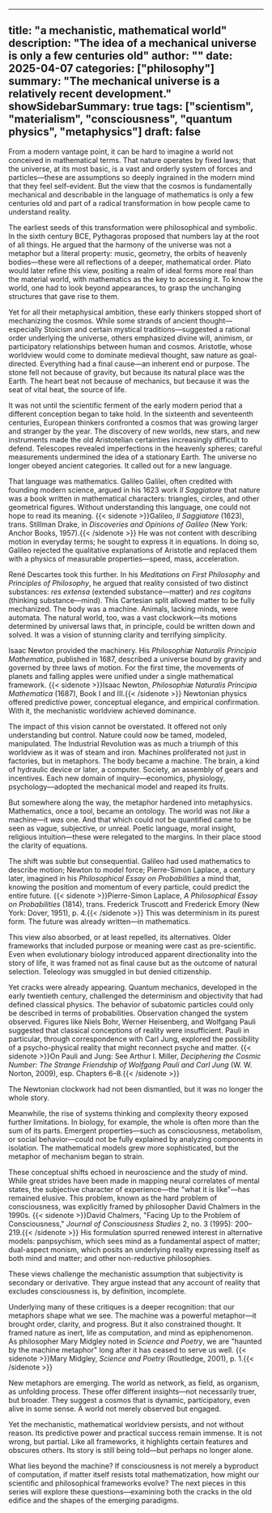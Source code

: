 

---
title: "a mechanistic, mathematical world"
description: "The idea of a mechanical universe is only a few centuries old"
author: ""
date: 2025-04-07
categories: ["philosophy"]
summary: "The mechanical universe is a relatively recent development."
showSidebarSummary: true
tags: ["scientism", "materialism", "consciousness", "quantum physics", "metaphysics"]
draft: false
---


From a modern vantage point, it can be hard to imagine a world not conceived in mathematical terms. That nature operates by fixed laws; that the universe, at its most basic, is a vast and orderly system of forces and particles—these are assumptions so deeply ingrained in the modern mind that they feel self-evident. But the view that the cosmos is fundamentally mechanical and describable in the language of mathematics is only a few centuries old and part of a radical transformation in how people came to understand reality.

The earliest seeds of this transformation were philosophical and symbolic. In the sixth century BCE, Pythagoras proposed that numbers lay at the root of all things. He argued that the harmony of the universe was not a metaphor but a literal property: music, geometry, the orbits of heavenly bodies—these were all reflections of a deeper, mathematical order. Plato would later refine this view, positing a realm of ideal forms more real than the material world, with mathematics as the key to accessing it. To know the world, one had to look beyond appearances, to grasp the unchanging structures that gave rise to them.

Yet for all their metaphysical ambition, these early thinkers stopped short of mechanizing the cosmos. While some strands of ancient thought—especially Stoicism and certain mystical traditions—suggested a rational order underlying the universe, others emphasized divine will, animism, or participatory relationships between human and cosmos. Aristotle, whose worldview would come to dominate medieval thought, saw nature as goal-directed. Everything had a final cause—an inherent end or purpose. The stone fell not because of gravity, but because its natural place was the Earth. The heart beat not because of mechanics, but because it was the seat of vital heat, the source of life.

It was not until the scientific ferment of the early modern period that a different conception began to take hold. In the sixteenth and seventeenth centuries, European thinkers confronted a cosmos that was growing larger and stranger by the year. The discovery of new worlds, new stars, and new instruments made the old Aristotelian certainties increasingly difficult to defend. Telescopes revealed imperfections in the heavenly spheres; careful measurements undermined the idea of a stationary Earth. The universe no longer obeyed ancient categories. It called out for a new language.

That language was mathematics. Galileo Galilei, often credited with founding modern science, argued in his 1623 work *Il Saggiatore* that nature was a book written in mathematical characters: triangles, circles, and other geometrical figures. Without understanding this language, one could not hope to read its meaning. {{< sidenote >}}Galileo, *Il Saggiatore* (1623), trans. Stillman Drake, in *Discoveries and Opinions of Galileo* (New York: Anchor Books, 1957).{{< /sidenote >}} He was not content with describing motion in everyday terms; he sought to express it in equations. In doing so, Galileo rejected the qualitative explanations of Aristotle and replaced them with a physics of measurable properties—speed, mass, acceleration.

René Descartes took this further. In his *Meditations on First Philosophy* and *Principles of Philosophy*, he argued that reality consisted of two distinct substances: *res extensa* (extended substance—matter) and *res cogitans* (thinking substance—mind). This Cartesian split allowed matter to be fully mechanized. The body was a machine. Animals, lacking minds, were automata. The natural world, too, was a vast clockwork—its motions determined by universal laws that, in principle, could be written down and solved. It was a vision of stunning clarity and terrifying simplicity.

Isaac Newton provided the machinery. His *Philosophiæ Naturalis Principia Mathematica*, published in 1687, described a universe bound by gravity and governed by three laws of motion. For the first time, the movements of planets and falling apples were unified under a single mathematical framework. {{< sidenote >}}Isaac Newton, *Philosophiæ Naturalis Principia Mathematica* (1687), Book I and III.{{< /sidenote >}} Newtonian physics offered predictive power, conceptual elegance, and empirical confirmation. With it, the mechanistic worldview achieved dominance.

The impact of this vision cannot be overstated. It offered not only understanding but control. Nature could now be tamed, modeled, manipulated. The Industrial Revolution was as much a triumph of this worldview as it was of steam and iron. Machines proliferated not just in factories, but in metaphors. The body became a machine. The brain, a kind of hydraulic device or later, a computer. Society, an assembly of gears and incentives. Each new domain of inquiry—economics, physiology, psychology—adopted the mechanical model and reaped its fruits.

But somewhere along the way, the metaphor hardened into metaphysics. Mathematics, once a tool, became an ontology. The world was not *like* a machine—it *was* one. And that which could not be quantified came to be seen as vague, subjective, or unreal. Poetic language, moral insight, religious intuition—these were relegated to the margins. In their place stood the clarity of equations.

The shift was subtle but consequential. Galileo had used mathematics to describe motion; Newton to model force; Pierre-Simon Laplace, a century later, imagined in his *Philosophical Essay on Probabilities* a mind that, knowing the position and momentum of every particle, could predict the entire future. {{< sidenote >}}Pierre-Simon Laplace, *A Philosophical Essay on Probabilities* (1814), trans. Frederick Truscott and Frederick Emory (New York: Dover, 1951), p. 4.{{< /sidenote >}} This was determinism in its purest form. The future was already written—in mathematics.

This view also absorbed, or at least repelled, its alternatives. Older frameworks that included purpose or meaning were cast as pre-scientific. Even when evolutionary biology introduced apparent directionality into the story of life, it was framed not as final cause but as the outcome of natural selection. Teleology was smuggled in but denied citizenship.

Yet cracks were already appearing. Quantum mechanics, developed in the early twentieth century, challenged the determinism and objectivity that had defined classical physics. The behavior of subatomic particles could only be described in terms of probabilities. Observation changed the system observed. Figures like Niels Bohr, Werner Heisenberg, and Wolfgang Pauli suggested that classical conceptions of reality were insufficient. Pauli in particular, through correspondence with Carl Jung, explored the possibility of a psycho-physical reality that might reconnect psyche and matter. {{< sidenote >}}On Pauli and Jung: See Arthur I. Miller, *Deciphering the Cosmic Number: The Strange Friendship of Wolfgang Pauli and Carl Jung* (W. W. Norton, 2009), esp. Chapters 6–8.{{< /sidenote >}}

The Newtonian clockwork had not been dismantled, but it was no longer the whole story.

Meanwhile, the rise of systems thinking and complexity theory exposed further limitations. In biology, for example, the whole is often more than the sum of its parts. Emergent properties—such as consciousness, metabolism, or social behavior—could not be fully explained by analyzing components in isolation. The mathematical models grew more sophisticated, but the metaphor of mechanism began to strain.

These conceptual shifts echoed in neuroscience and the study of mind. While great strides have been made in mapping neural correlates of mental states, the subjective character of experience—the "what it is like"—has remained elusive. This problem, known as the hard problem of consciousness, was explicitly framed by philosopher David Chalmers in the 1990s. {{< sidenote >}}David Chalmers, "Facing Up to the Problem of Consciousness," *Journal of Consciousness Studies* 2, no. 3 (1995): 200–219.{{< /sidenote >}} His formulation spurred renewed interest in alternative models: panpsychism, which sees mind as a fundamental aspect of matter; dual-aspect monism, which posits an underlying reality expressing itself as both mind and matter; and other non-reductive philosophies.

These views challenge the mechanistic assumption that subjectivity is secondary or derivative. They argue instead that any account of reality that excludes consciousness is, by definition, incomplete.

Underlying many of these critiques is a deeper recognition: that our metaphors shape what we see. The machine was a powerful metaphor—it brought order, clarity, and progress. But it also constrained thought. It framed nature as inert, life as computation, and mind as epiphenomenon. As philosopher Mary Midgley noted in *Science and Poetry*, we are "haunted by the machine metaphor" long after it has ceased to serve us well. {{< sidenote >}}Mary Midgley, *Science and Poetry* (Routledge, 2001), p. 1.{{< /sidenote >}}

New metaphors are emerging. The world as network, as field, as organism, as unfolding process. These offer different insights—not necessarily truer, but broader. They suggest a cosmos that is dynamic, participatory, even alive in some sense. A world not merely observed but engaged.

Yet the mechanistic, mathematical worldview persists, and not without reason. Its predictive power and practical success remain immense. It is not wrong, but partial. Like all frameworks, it highlights certain features and obscures others. Its story is still being told—but perhaps no longer alone.

What lies beyond the machine? If consciousness is not merely a byproduct of computation, if matter itself resists total mathematization, how might our scientific and philosophical frameworks evolve? The next pieces in this series will explore these questions—examining both the cracks in the old edifice and the shapes of the emerging paradigms.
